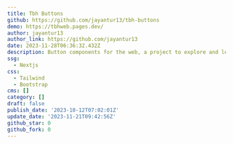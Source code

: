 ```yaml
---
title: Tbh Buttons
github: https://github.com/jayantur13/tbh-buttons
demo: https://tbhweb.pages.dev/
author: jayantur13
author_link: https://github.com/jayantur13
date: 2023-11-28T06:36:32.432Z
description: Button components for the web, a project to explore and learn typescript
ssg:
  - Nextjs
css:
  - Tailwind
  - Bootstrap
cms: []
category: []
draft: false
publish_date: '2023-10-12T07:02:01Z'
update_date: '2023-11-21T09:42:56Z'
github_star: 0
github_fork: 0
---
```

